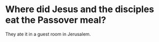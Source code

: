 # Where did Jesus and the disciples eat the Passover meal?

They ate it in a guest room in Jerusalem.
